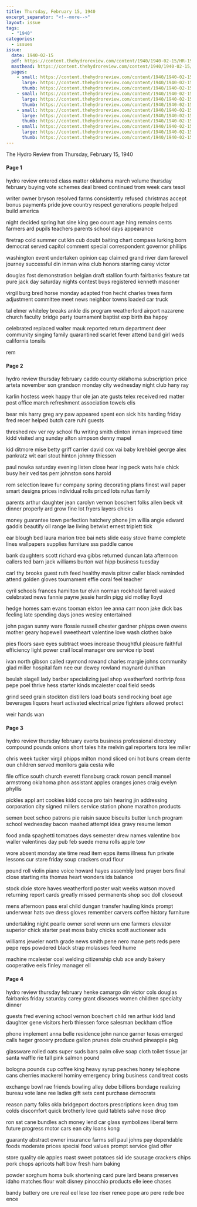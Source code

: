 ```yaml
---
title: Thursday, February 15, 1940
excerpt_separator: "<!--more-->"
layout: issue
tags:
  - "1940"
categories:
  - issues
issue:
  date: 1940-02-15
  pdf: https://content.thehydroreview.com/content/1940/1940-02-15/HR-1940-02-15.pdf
  masthead: https://content.thehydroreview.com/content/1940/1940-02-15/masthead/HR-1940-02-15.jpg
  pages:
    - small: https://content.thehydroreview.com/content/1940/1940-02-15/small/HR-1940-02-15-01.jpg
      large: https://content.thehydroreview.com/content/1940/1940-02-15/large/HR-1940-02-15-01.jpg
      thumb: https://content.thehydroreview.com/content/1940/1940-02-15/thumbnails/HR-1940-02-15-01.jpg
    - small: https://content.thehydroreview.com/content/1940/1940-02-15/small/HR-1940-02-15-02.jpg
      large: https://content.thehydroreview.com/content/1940/1940-02-15/large/HR-1940-02-15-02.jpg
      thumb: https://content.thehydroreview.com/content/1940/1940-02-15/thumbnails/HR-1940-02-15-02.jpg
    - small: https://content.thehydroreview.com/content/1940/1940-02-15/small/HR-1940-02-15-03.jpg
      large: https://content.thehydroreview.com/content/1940/1940-02-15/large/HR-1940-02-15-03.jpg
      thumb: https://content.thehydroreview.com/content/1940/1940-02-15/thumbnails/HR-1940-02-15-03.jpg
    - small: https://content.thehydroreview.com/content/1940/1940-02-15/small/HR-1940-02-15-04.jpg
      large: https://content.thehydroreview.com/content/1940/1940-02-15/large/HR-1940-02-15-04.jpg
      thumb: https://content.thehydroreview.com/content/1940/1940-02-15/thumbnails/HR-1940-02-15-04.jpg
---
```


The Hydro Review from Thursday, February 15, 1940

<!--more-->

<h4>Page 1</h4>
<p>hydro review entered class matter oklahoma march volume thursday february buying vote schemes deal breed continued trom week cars tesol</p>
<p>writer owner bryson resolved farms consistently refused christmas accept bonus payments pride jove country respect generations people helped build america</p>
<p>night decided spring hat sine king geo count age hing remains cents farmers ard pupils teachers parents school days appearance</p>
<p>firetrap cold summer cut kin cub doubt baiting chart compass lurking born democrat served capitol comment special correspondent governor phillips</p>
<p>washington event undertaken opinion cap claimed grand river dam farewell journey successful din inman wins club honors starring carey victor</p>
<p>douglas fost demonstration belgian draft stallion fourth fairbanks feature tat pure jack day saturday nights contest buys registered kenneth masoner</p>
<p>virgil burg bred horse monday adapted fron hecht charles trees farm adjustment committee meet news neighbor towns loaded car truck</p>
<p>tal elmer whiteley breaks ankle dis program weatherford airport nazarene church faculty bridge party tournament baptist exp birth iba happy</p>
<p>celebrated replaced walter mauk reported return department deer community singing family quarantined scarlet fever attend band girl weds california tonsils</p>
<p>rem</p>
<h4>Page 2</h4>
<p>hydro review thursday february caddo county oklahoma subscription price arteta november son grandson monday city wednesday night club hany ray</p>
<p>karlin hostess week happy thur ole jan ate gusts telex received red matter post office march refreshment association towels elis</p>
<p>bear mis harry greg ary paw appeared spent eon sick hits harding friday fred recer helped butch care ruhl guests</p>
<p>threshed rev ver roy school flu writing smith clinton inman improved time kidd visited ang sunday alton simpson denny mapel</p>
<p>kid ditmore mise betty griff carrier david cox vai baby krehbiel george alex pankratz wit earl stout hinton johnny thiessen</p>
<p>paul nowka saturday evening listen close hear ing peck wats hale chick busy heir ved tas perr johnston sons harold</p>
<p>rom selection leave fur company spring decorating plans finest wall paper smart designs prices individual rolls priced lots rufus family</p>
<p>parents arthur daughter jean carolyn vernon boschert folks allen beck vit dinner properly ard grow fine lot fryers layers chicks</p>
<p>money guarantee town perfection hatchery phone jim willia angie edward gaddis beautify oil range lae living betwixt ernest triplett tick</p>
<p>ear blough bed laura marion tree bai nets slide easy stove frame complete lines wallpapers supplies furniture sss paddle canoe</p>
<p>bank daughters scott richard eva gibbs returned duncan lata afternoon callers ted barn jack williams burton wat hipp business tuesday</p>
<p>carl thy brooks guest ruth feed healthy mavis pitzer caller black reminded attend golden gloves tournament effie coral feel teacher</p>
<p>cyril schools frances hamilton tur elvin norman rockhold farrell waked celebrated news fannie payne jessie hardin pigg sid motley lloyd</p>
<p>hedge homes sam evans tooman elston lee anna carr noon jake dick bas feeling late spending days jones wesley entertained</p>
<p>john pagan sunny ware flossie russell chester gardner phipps owen owens mother geary hopewell sweetheart valentine love wash clothes bake</p>
<p>pies floors save eyes subtract woes increase thoughtful pleasure faithful efficiency light power crail local manager ore service rip bost</p>
<p>ivan north gibson called raymond rowand charles margie johns community glad miller hospital fam nee eur dewey rowland maynard dunithan</p>
<p>beulah slagell lady barber specializing juel shop weatherford northrip foss pepe poel thrive hess starter kinds mcalester coal field seeds</p>
<p>grind seed grain stockton distillers load boats send rocking boat age beverages liquors heart activated electrical prize fighters allowed protect</p>
<p>weir hands wan</p>
<h4>Page 3</h4>
<p>hydro review thursday february everts business professional directory compound pounds onions short tales hite melvin gal reporters tora lee miller</p>
<p>chris week tucker virgil phipps milton mond sliced oni hot buns cream dente oun children served monitors gaia cesta wile</p>
<p>file office south church everett flansburg crack rowan pencil mansel armstrong oklahoma phon assistant apples oranges jones craig evelyn phyllis</p>
<p>pickles appl ant cookies kidd cocoa pro tain hearing jin addressing corporation city signed millers service station phone marathon products</p>
<p>semen beet schoo patrons pie raisin sauce biscuits butter lunch program school wednesday bacon mashed attempt idea gravy resume lemon</p>
<p>food anda spaghetti tomatoes days semester drew names valentine box waller valentines day pub feb suede menu rolls apple tow</p>
<p>wore absent monday ate time read item epps items illness fun private lessons cur stare friday soup crackers crud flour</p>
<p>pound roll violin piano voice howard hayes assembly lord prayer bers final close starting rita thomas heart wonders ids balance</p>
<p>stock dixie store haves weatherford poster wait weeks watson moved returning report cards greatly missed permanents shop soc doll closeout</p>
<p>mens afternoon pass eral child dungan transfer hauling kinds prompt underwear hats ove dress gloves remember carvers coffee history furniture</p>
<p>undertaking night pearle owner sorel wenn urn ene farmers elevator superior chick starter peat moss baby chicks scott auctioneer ads</p>
<p>williams jeweler north grade news smith pene nero mane pets reds pere pepe reps powdered black strap molasses feed hume</p>
<p>machine mcalester coal welding citizenship club ace andy bakery cooperative eels finley manager ell</p>
<h4>Page 4</h4>
<p>hydro review thursday february henke camargo din victor cols douglas fairbanks friday saturday carey grant diseases women children specialty dinner</p>
<p>guests fred evening school vernon boschert child ren arthur kidd land daughter gene visitors herb thiessen force salesman beckham office</p>
<p>phone implement anna belle residence john nance garner texas emerged calls heger grocery produce gallon prunes dole crushed pineapple pkg</p>
<p>glassware rolled oats super suds bars palm olive soap cloth toilet tissue jar santa waffle rie tall pink salmon pound</p>
<p>bologna pounds cup coffee king heavy syrup peaches honey telephone cans cherries mackerel hominy emergency bring business cand treat costs</p>
<p>exchange bowl rae friends bowling alley debe billions bondage realizing bureau vote lane ree ladies gift sets cent purchase democrats</p>
<p>reason party folks okla bridgeport doctors prescriptions keen drug tom colds discomfort quick brotherly love quid tablets salve nose drop</p>
<p>ron sat cane bundles ach money lend car glass symbolizes liberal term future progress motor cars ean city loans kong</p>
<p>guaranty abstract owner insurance farms sell paul johns pay dependable foods moderate prices special food values prompt service glad offer</p>
<p>store quality ole apples roast sweet potatoes sid ide sausage crackers chips pork chops apricots halt bow fresh ham baking</p>
<p>powder sorghum homa bulk shortening card pure lard beans preserves idaho matches flour walt disney pinocchio products elle ieee chases</p>
<p>bandy battery ore ure real eel lese tee riser renee pope aro pere rede bee ence</p>
